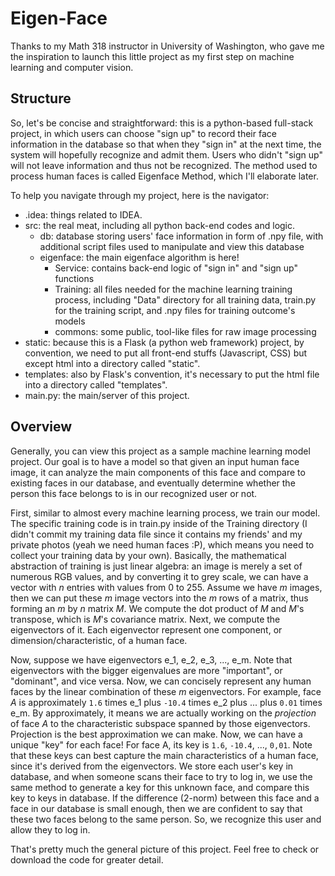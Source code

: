 # Eigen-Face
Thanks to my Math 318 instructor in University of Washington, who gave me
the inspiration to launch this little project as my first step on machine
learning and computer vision.
## Structure
So, let's be concise and straightforward: this is a python-based full-stack
project, in which users can choose "sign up" to record their face information in the database
so that when they "sign in" at the next time, the system will hopefully 
recognize and admit them. Users who didn't "sign up" will not leave information and thus not be recognized.
The method used to process human faces is called Eigenface Method, which I'll
elaborate later.
  
To help you navigate through my project, here is the navigator:
- .idea: things related to IDEA.
- src: the real meat, including all python back-end codes and logic.
  - db: database storing users' face information in form of .npy file, with additional
    script files used to manipulate and view this database
  - eigenface: the main eigenface algorithm is here!
    - Service: contains back-end logic of "sign in" and "sign up" functions
    - Training: all files needed for the machine learning training process, including
      "Data" directory for all training data, train.py for the training script, and .npy
      files for training outcome's models
    - commons: some public, tool-like files for raw image processing
- static: because this is a Flask (a python web framework) project, 
  by convention, we need to put all front-end stuffs (Javascript, CSS) but except html into a directory
  called "static".
- templates: also by Flask's convention, it's necessary to put the html file into a 
  directory called "templates".
- main.py: the main/server of this project.

## Overview
Generally, you can view this project as a sample machine learning model project. Our goal is to have a model so that 
given an input human face image, it can analyze the main components of this face and compare to existing faces in our
database, and eventually determine whether the person this face belongs to is in our recognized user or not. 

First, similar to almost every machine learning process, we train our model. The specific training code is in train.py
inside of the Training directory (I didn't commit my training data file since it contains my friends' and my private photos
(yeah we need human faces :P), which means you need to collect your training data by your own). Basically, the mathematical
abstraction of training is just linear algebra: an image is merely a set of numerous RGB values, and by converting it to
grey scale, we can have a vector with _n_ entries with values from 0 to 255. Assume we have _m_ images, then we can put these _m_
image vectors into the _m_ rows of a matrix, thus forming an _m_ by _n_ matrix _M_. We compute the dot product of _M_ and _M_'s transpose, 
which is _M_'s covariance matrix. Next, we compute the eigenvectors of it. Each eigenvector represent one component, or
dimension/characteristic, of a human face.

Now, suppose we have eigenvectors e_1, e_2, e_3, ..., e_m. Note that eigenvectors with the bigger eigenvalues are more
"important", or "dominant", and vice versa. Now, we can concisely represent any human faces by the linear combination
of these _m_ eigenvectors. For example, face _A_ is approximately `1.6` times e_1 plus `-10.4` times e_2 plus ... plus `0.01` times
e_m. By approximately, it means we are actually working on the _projection_ of face _A_ to the characteristic subspace spanned
by those eigenvectors. Projection is the best approximation we can make. Now, we can have a unique "key" for each face! For face
A, its key is `1.6`, `-10.4`, ..., `0,01`. Note that these keys can best capture the main characteristics of a human face, since 
it's derived from the eigenvectors. We store each user's key in database, and when someone scans their face to try to log in, we use
the same method to generate a key for this unknown face, and compare this key to keys in database. If the difference (2-norm) between
this face and a face in our database is small enough, then we are confident to say that these two faces belong to the same person. So,
we recognize this user and allow they to log in.
 
That's pretty much the general picture of this project. Feel free to check or download the code for greater detail.
